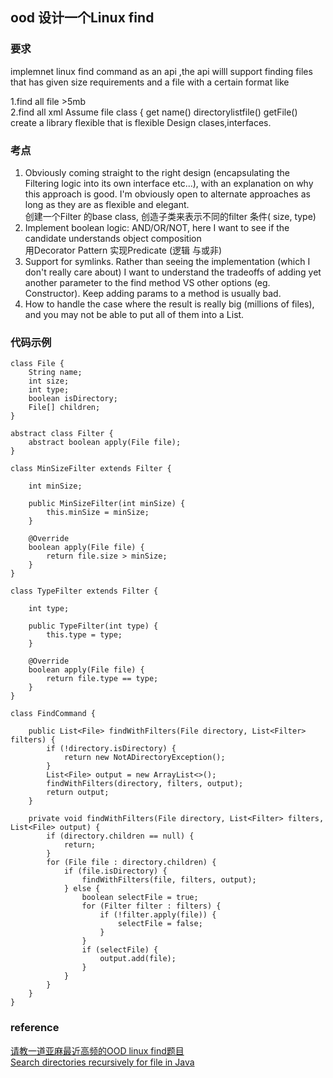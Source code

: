 ## ood 设计一个Linux find

### 要求
implemnet linux find command as an api ,the api willl support finding files that has given size requirements and a file with a certain format like

1.find all file >5mb  
2.find all xml
Assume file class
{
get name()
directorylistfile()
getFile()
create a library flexible that is flexible
Design clases,interfaces.

### 考点
1. Obviously coming straight to the right design (encapsulating the Filtering logic into its own interface etc...), with an explanation on why this approach is good. I'm obviously open to alternate approaches as long as they are as flexible and elegant.  
创建一个Filter 的base class,  创造子类来表示不同的filter 条件( size, type)  
2. Implement boolean logic: AND/OR/NOT, here I want to see if the candidate understands object composition  
用Decorator Pattern 实现Predicate (逻辑 与或非)  
3. Support for symlinks. Rather than seeing the implementation (which I don't really care about) I want to understand the tradeoffs of adding yet another parameter to the find method VS other options (eg. Constructor). Keep adding params to a method is usually bad.  
4. How to handle the case where the result is really big (millions of files), and you may not be able to put all of them into a List. 
 
### 代码示例 
```
class File {
    String name;
    int size;
    int type;
    boolean isDirectory;
    File[] children;
}

abstract class Filter {
    abstract boolean apply(File file);
}

class MinSizeFilter extends Filter {

    int minSize;

    public MinSizeFilter(int minSize) {
        this.minSize = minSize;
    }

    @Override
    boolean apply(File file) {
        return file.size > minSize;
    }
}

class TypeFilter extends Filter {

    int type;

    public TypeFilter(int type) {
        this.type = type;
    }

    @Override
    boolean apply(File file) {
        return file.type == type;
    }
}

class FindCommand {

    public List<File> findWithFilters(File directory, List<Filter> filters) {
        if (!directory.isDirectory) {
            return new NotADirectoryException();
        }
        List<File> output = new ArrayList<>();
        findWithFilters(directory, filters, output);
        return output;
    }

    private void findWithFilters(File directory, List<Filter> filters, List<File> output) {
        if (directory.children == null) {
            return;
        }
        for (File file : directory.children) {
            if (file.isDirectory) {
                findWithFilters(file, filters, output);
            } else {
                boolean selectFile = true;
                for (Filter filter : filters) {
                    if (!filter.apply(file)) {
                        selectFile = false;
                    }
                }
                if (selectFile) {
                    output.add(file);
                }
            }
        }
    }
}
```

### reference
[请教一道亚麻最近高频的OOD linux find题目](https://www.1point3acres.com/bbs/thread-431401-1-1.html)  
[Search directories recursively for file in Java](https://mkyong.com/java/search-directories-recursively-for-file-in-java/)